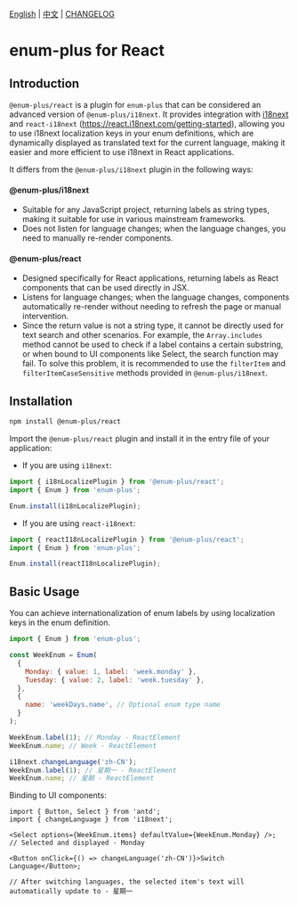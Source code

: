 <!-- markdownlint-disable MD001 MD009 MD033 MD041 -->

[English](./README.md) | [中文](./README.zh-CN.md) | [CHANGELOG](./CHANGELOG.md)

# enum-plus for React

## Introduction

`@enum-plus/react` is a plugin for `enum-plus` that can be considered an advanced version of `@enum-plus/i18next`. It provides integration with [i18next](https://www.i18next.com/) and `react-i18next` (<https://react.i18next.com/getting-started>), allowing you to use i18next localization keys in your enum definitions, which are dynamically displayed as translated text for the current language, making it easier and more efficient to use i18next in React applications.

It differs from the `@enum-plus/i18next` plugin in the following ways:

#### **@enum-plus/i18next**

- Suitable for any JavaScript project, returning labels as string types, making it suitable for use in various mainstream frameworks.
- Does not listen for language changes; when the language changes, you need to manually re-render components.

#### **@enum-plus/react**

- Designed specifically for React applications, returning labels as React components that can be used directly in JSX.
- Listens for language changes; when the language changes, components automatically re-render without needing to refresh the page or manual intervention.
- Since the return value is not a string type, it cannot be directly used for text search and other scenarios. For example, the `Array.includes` method cannot be used to check if a label contains a certain substring, or when bound to UI components like Select, the search function may fail. To solve this problem, it is recommended to use the `filterItem` and `filterItemCaseSensitive` methods provided in `@enum-plus/i18next`.

## Installation

```bash
npm install @enum-plus/react
```

Import the `@enum-plus/react` plugin and install it in the entry file of your application:

- If you are using `i18next`:

```js
import { i18nLocalizePlugin } from '@enum-plus/react';
import { Enum } from 'enum-plus';

Enum.install(i18nLocalizePlugin);
```

- If you are using `react-i18next`:

```js
import { reactI18nLocalizePlugin } from '@enum-plus/react';
import { Enum } from 'enum-plus';

Enum.install(reactI18nLocalizePlugin);
```

## Basic Usage

You can achieve internationalization of enum labels by using localization keys in the enum definition.

```js
import { Enum } from 'enum-plus';

const WeekEnum = Enum(
  {
    Monday: { value: 1, label: 'week.monday' },
    Tuesday: { value: 2, label: 'week.tuesday' },
  },
  {
    name: 'weekDays.name', // Optional enum type name
  }
);

WeekEnum.label(1); // Monday - ReactElement
WeekEnum.name; // Week - ReactElement

i18next.changeLanguage('zh-CN');
WeekEnum.label(1); // 星期一 - ReactElement
WeekEnum.name; // 星期 - ReactElement
```

Binding to UI components:

```tsx
import { Button, Select } from 'antd';
import { changeLanguage } from 'i18next';

<Select options={WeekEnum.items} defaultValue={WeekEnum.Monday} />;
// Selected and displayed - Monday

<Button onClick={() => changeLanguage('zh-CN')}>Switch Language</Button>;

// After switching languages, the selected item's text will automatically update to - 星期一
```
